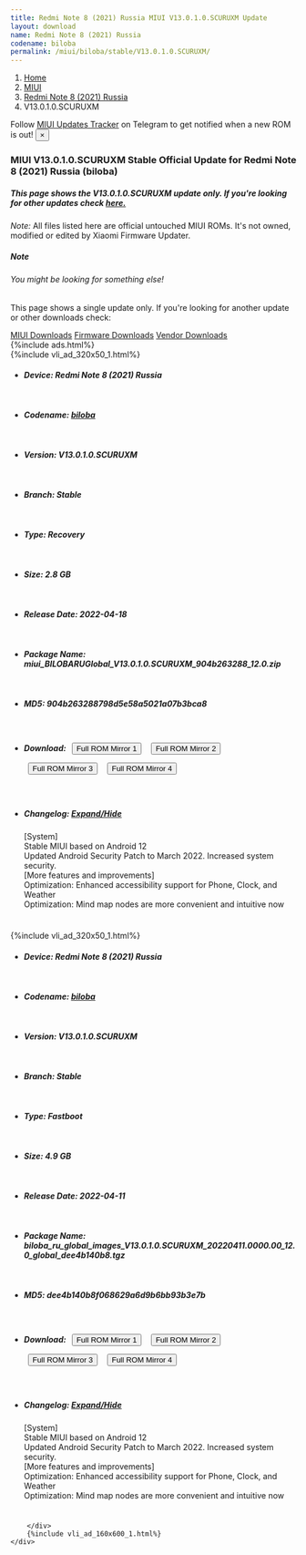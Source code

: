 ```yaml
---
title: Redmi Note 8 (2021) Russia MIUI V13.0.1.0.SCURUXM Update
layout: download
name: Redmi Note 8 (2021) Russia
codename: biloba
permalink: /miui/biloba/stable/V13.0.1.0.SCURUXM/
---
```

<nav aria-label="breadcrumb">
    <ol class="breadcrumb">
        <li class="breadcrumb-item"><a href="/">Home</a></li>
        <li class="breadcrumb-item"><a href="/miui/">MIUI</a></li>
        <li class="breadcrumb-item"><a href="/miui/biloba/">Redmi Note 8 (2021) Russia</a></li>
        <li class="breadcrumb-item active" aria-current="page">V13.0.1.0.SCURUXM</li>
    </ol>
</nav>
<div class="alert alert-primary alert-dismissible fade show" role="alert">
    Follow <a href="https://t.me/MIUIUpdatesTracker" class="alert-link">MIUI Updates Tracker</a> on Telegram to get
    notified when a new ROM is out!
    <button type="button" class="close" data-dismiss="alert" aria-label="Close">
        <span aria-hidden="true">&times;</span>
    </button>
</div>
<div class="col-12 mx-auto">
    <h3 class="title bg-light p-2 rounded">MIUI V13.0.1.0.SCURUXM Stable Official Update for Redmi Note 8 (2021) Russia (biloba)</h3>
    <h5>This page shows the V13.0.1.0.SCURUXM update only. If you're looking for other updates check
        <a href="/miui/biloba/">here.</a></h5>
    <p><i>Note: </i>All files listed here are official untouched MIUI ROMs.
        It's not owned, modified or edited by Xiaomi Firmware Updater.</p>
    <div class="card">
        <div class="card-body">
            <h5 class="card-title">Note</h5>
            <h6 class="card-subtitle mb-2 text-muted">You might be looking for something else!</h6>
            <p class="card-text">This page shows a single update only.
                If you're looking for another update or other downloads check:</p>
            <a href="/miui/" class="card-link">MIUI Downloads</a>
            <a href="/firmware/" class="card-link">Firmware Downloads</a>
            <a href="/vendor/" class="card-link">Vendor Downloads</a>
        </div>
    </div>
    {%include ads.html%}
    <div class="row justify-content-center">
        <div class="col-10" id="downloads">
                    <div class="card card-body">
            {%include vli_ad_320x50_1.html%}
            <ul class="list-unstyled">
                <li style="padding-bottom: 10px;">
                    <h5><b>Device: </b>Redmi Note 8 (2021) Russia</h5>
                </li>
                <li style="padding-bottom: 10px;">
                    <h5><b>Codename: </b> <a href="/miui/biloba/" target="_blank">biloba</a> </h5>
                </li>
                <li style="padding-bottom: 10px;">
                    <h5><b>Version: </b>V13.0.1.0.SCURUXM</h5>
                </li>
                <li style="padding-bottom: 10px;">
                    <h5><b>Branch: </b>Stable</h5>
                </li>
                <li style="padding-bottom: 10px;">
                    <h5><b>Type: </b>Recovery</h5>
                </li>
                <li style="padding-bottom: 10px;">
                    <h5><b>Size: </b>2.8 GB</h5>
                </li>
                <li style="padding-bottom: 10px;">
                    <h5><b>Release Date: </b>2022-04-18</h5>
                </li>
                <li style="padding-bottom: 10px;">
                    <h5><b>Package Name: </b><span id="filename" class="text-dark">miui_BILOBARUGlobal_V13.0.1.0.SCURUXM_904b263288_12.0.zip</span></h5>
                </li>
                <li style="padding-bottom: 10px;">
                    <h5><b>MD5: </b><span id="md5" class="text-muted">904b263288798d5e58a5021a07b3bca8</span></h5>
                </li>
                <li style="padding-bottom: 10px;">
                    <h5><b>Download: </b> <button type="button" id="download" class="btn btn-primary" style="margin: 7px;" onclick="window.open('https://bigota.d.miui.com/V13.0.1.0.SCURUXM/miui_BILOBARUGlobal_V13.0.1.0.SCURUXM_904b263288_12.0.zip', '_blank');"><i class="fa fa-download"></i> Full ROM Mirror 1</button> <button type="button" id="download" class="btn btn-primary" style="margin: 7px;" onclick="window.open('https://ks3orig.bigota.d.miui.com/V13.0.1.0.SCURUXM/miui_BILOBARUGlobal_V13.0.1.0.SCURUXM_904b263288_12.0.zip', '_blank');"><i class="fa fa-download"></i> Full ROM Mirror 2</button> <button type="button" id="download" class="btn btn-primary" style="margin: 7px;" onclick="window.open('https://airtel.bigota.d.miui.com/V13.0.1.0.SCURUXM/miui_BILOBARUGlobal_V13.0.1.0.SCURUXM_904b263288_12.0.zip', '_blank');"><i class="fa fa-download"></i> Full ROM Mirror 3</button> <button type="button" id="download" class="btn btn-primary" style="margin: 7px;" onclick="window.open('https://hugeota.d.miui.com/V13.0.1.0.SCURUXM/miui_BILOBARUGlobal_V13.0.1.0.SCURUXM_904b263288_12.0.zip', '_blank');"><i class="fa fa-download"></i> Full ROM Mirror 4</button></h5>
                </li>
                <li style="padding-bottom: 10px;">
                    <h5><b>Changelog: </b><a href="#biloba_1_changelog" data-toggle="collapse" role="button"
                            aria-expanded="false" aria-controls="biloba_1_changelog"> <i class="fa fa-arrow-down"
                                aria-hidden="true"></i> Expand/Hide</a></h5>
                    <div class="collapse" id="biloba_1_changelog">
                        <p id="changelog_text">[System]<br>Stable MIUI based on Android 12<br>Updated Android Security Patch to March 2022. Increased system security.<br>[More features and improvements]<br>Optimization: Enhanced accessibility support for Phone, Clock, and Weather<br>Optimization: Mind map nodes are more convenient and intuitive now</p>
                    </div>
                </li>
            </ul>
        </div>
        <div class="card card-body">
            {%include vli_ad_320x50_1.html%}
            <ul class="list-unstyled">
                <li style="padding-bottom: 10px;">
                    <h5><b>Device: </b>Redmi Note 8 (2021) Russia</h5>
                </li>
                <li style="padding-bottom: 10px;">
                    <h5><b>Codename: </b> <a href="/miui/biloba/" target="_blank">biloba</a> </h5>
                </li>
                <li style="padding-bottom: 10px;">
                    <h5><b>Version: </b>V13.0.1.0.SCURUXM</h5>
                </li>
                <li style="padding-bottom: 10px;">
                    <h5><b>Branch: </b>Stable</h5>
                </li>
                <li style="padding-bottom: 10px;">
                    <h5><b>Type: </b>Fastboot</h5>
                </li>
                <li style="padding-bottom: 10px;">
                    <h5><b>Size: </b>4.9 GB</h5>
                </li>
                <li style="padding-bottom: 10px;">
                    <h5><b>Release Date: </b>2022-04-11</h5>
                </li>
                <li style="padding-bottom: 10px;">
                    <h5><b>Package Name: </b><span id="filename" class="text-dark">biloba_ru_global_images_V13.0.1.0.SCURUXM_20220411.0000.00_12.0_global_dee4b140b8.tgz</span></h5>
                </li>
                <li style="padding-bottom: 10px;">
                    <h5><b>MD5: </b><span id="md5" class="text-muted">dee4b140b8f068629a6d9b6bb93b3e7b</span></h5>
                </li>
                <li style="padding-bottom: 10px;">
                    <h5><b>Download: </b> <button type="button" id="download" class="btn btn-primary" style="margin: 7px;" onclick="window.open('https://bigota.d.miui.com/V13.0.1.0.SCURUXM/biloba_ru_global_images_V13.0.1.0.SCURUXM_20220411.0000.00_12.0_global_dee4b140b8.tgz', '_blank');"><i class="fa fa-download"></i> Full ROM Mirror 1</button> <button type="button" id="download" class="btn btn-primary" style="margin: 7px;" onclick="window.open('https://ks3orig.bigota.d.miui.com/V13.0.1.0.SCURUXM/biloba_ru_global_images_V13.0.1.0.SCURUXM_20220411.0000.00_12.0_global_dee4b140b8.tgz', '_blank');"><i class="fa fa-download"></i> Full ROM Mirror 2</button> <button type="button" id="download" class="btn btn-primary" style="margin: 7px;" onclick="window.open('https://airtel.bigota.d.miui.com/V13.0.1.0.SCURUXM/biloba_ru_global_images_V13.0.1.0.SCURUXM_20220411.0000.00_12.0_global_dee4b140b8.tgz', '_blank');"><i class="fa fa-download"></i> Full ROM Mirror 3</button> <button type="button" id="download" class="btn btn-primary" style="margin: 7px;" onclick="window.open('https://hugeota.d.miui.com/V13.0.1.0.SCURUXM/biloba_ru_global_images_V13.0.1.0.SCURUXM_20220411.0000.00_12.0_global_dee4b140b8.tgz', '_blank');"><i class="fa fa-download"></i> Full ROM Mirror 4</button></h5>
                </li>
                <li style="padding-bottom: 10px;">
                    <h5><b>Changelog: </b><a href="#biloba_2_changelog" data-toggle="collapse" role="button"
                            aria-expanded="false" aria-controls="biloba_2_changelog"> <i class="fa fa-arrow-down"
                                aria-hidden="true"></i> Expand/Hide</a></h5>
                    <div class="collapse" id="biloba_2_changelog">
                        <p id="changelog_text">[System]<br>Stable MIUI based on Android 12<br>Updated Android Security Patch to March 2022. Increased system security.<br>[More features and improvements]<br>Optimization: Enhanced accessibility support for Phone, Clock, and Weather<br>Optimization: Mind map nodes are more convenient and intuitive now</p>
                    </div>
                </li>
            </ul>
        </div>

        </div>
        {%include vli_ad_160x600_1.html%}
    </div>
</div>
